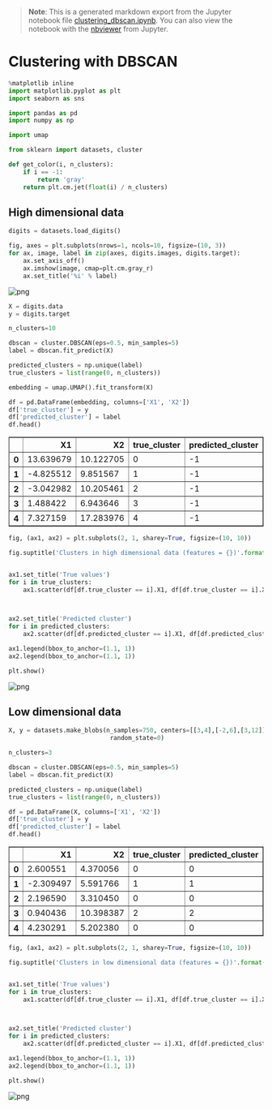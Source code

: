 >**Note**: This is a generated markdown export from the Jupyter notebook file [clustering_dbscan.ipynb](clustering_dbscan.ipynb).
>You can also view the notebook with the [nbviewer](https://nbviewer.jupyter.org/github/rueedlinger/machine-learning-snippets/blob/master/notebooks/unsupervised/clustering/dbscan/clustering_dbscan.ipynb) from Jupyter. 

# Clustering with DBSCAN


```python
%matplotlib inline
import matplotlib.pyplot as plt
import seaborn as sns

import pandas as pd
import numpy as np

import umap

from sklearn import datasets, cluster
```


```python
def get_color(i, n_clusters):
    if i == -1:
        return 'gray'
    return plt.cm.jet(float(i) / n_clusters)
```

## High dimensional data 


```python
digits = datasets.load_digits()

fig, axes = plt.subplots(nrows=1, ncols=10, figsize=(10, 3))
for ax, image, label in zip(axes, digits.images, digits.target):
    ax.set_axis_off()
    ax.imshow(image, cmap=plt.cm.gray_r)
    ax.set_title('%i' % label)
```


    
![png](clustering_dbscan_files/clustering_dbscan_4_0.png)
    



```python
X = digits.data
y = digits.target

n_clusters=10

dbscan = cluster.DBSCAN(eps=0.5, min_samples=5)
label = dbscan.fit_predict(X)

predicted_clusters = np.unique(label)
true_clusters = list(range(0, n_clusters))
```


```python
embedding = umap.UMAP().fit_transform(X)
```


```python
df = pd.DataFrame(embedding, columns=['X1', 'X2'])
df['true_cluster'] = y
df['predicted_cluster'] = label
df.head()
```




<div>
<table border="1" class="dataframe">
  <thead>
    <tr style="text-align: right;">
      <th></th>
      <th>X1</th>
      <th>X2</th>
      <th>true_cluster</th>
      <th>predicted_cluster</th>
    </tr>
  </thead>
  <tbody>
    <tr>
      <th>0</th>
      <td>13.639679</td>
      <td>10.122705</td>
      <td>0</td>
      <td>-1</td>
    </tr>
    <tr>
      <th>1</th>
      <td>-4.825512</td>
      <td>9.851567</td>
      <td>1</td>
      <td>-1</td>
    </tr>
    <tr>
      <th>2</th>
      <td>-3.042982</td>
      <td>10.205461</td>
      <td>2</td>
      <td>-1</td>
    </tr>
    <tr>
      <th>3</th>
      <td>1.488422</td>
      <td>6.943646</td>
      <td>3</td>
      <td>-1</td>
    </tr>
    <tr>
      <th>4</th>
      <td>7.327159</td>
      <td>17.283976</td>
      <td>4</td>
      <td>-1</td>
    </tr>
  </tbody>
</table>
</div>




```python
fig, (ax1, ax2) = plt.subplots(2, 1, sharey=True, figsize=(10, 10))

fig.suptitle('Clusters in high dimensional data (features = {})'.format(np.shape(X)[1]), fontsize=14, fontweight='bold')


ax1.set_title('True values')
for i in true_clusters:
    ax1.scatter(df[df.true_cluster == i].X1, df[df.true_cluster == i].X2, label=i, color=get_color(i, len(true_clusters)))
    


ax2.set_title('Predicted cluster')
for i in predicted_clusters:
    ax2.scatter(df[df.predicted_cluster == i].X1, df[df.predicted_cluster == i].X2, label=i, color=get_color(i, len(predicted_clusters)))

ax1.legend(bbox_to_anchor=(1.1, 1))
ax2.legend(bbox_to_anchor=(1.1, 1))

plt.show()
```


    
![png](clustering_dbscan_files/clustering_dbscan_8_0.png)
    


## Low dimensional data 


```python
X, y = datasets.make_blobs(n_samples=750, centers=[[3,4],[-2,6],[3,12]], cluster_std=[1, 0.8, 1.5],
                            random_state=0)
```


```python
n_clusters=3

dbscan = cluster.DBSCAN(eps=0.5, min_samples=5)
label = dbscan.fit_predict(X)

predicted_clusters = np.unique(label)
true_clusters = list(range(0, n_clusters))
```


```python
df = pd.DataFrame(X, columns=['X1', 'X2'])
df['true_cluster'] = y
df['predicted_cluster'] = label
df.head()
```




<div>
<table border="1" class="dataframe">
  <thead>
    <tr style="text-align: right;">
      <th></th>
      <th>X1</th>
      <th>X2</th>
      <th>true_cluster</th>
      <th>predicted_cluster</th>
    </tr>
  </thead>
  <tbody>
    <tr>
      <th>0</th>
      <td>2.600551</td>
      <td>4.370056</td>
      <td>0</td>
      <td>0</td>
    </tr>
    <tr>
      <th>1</th>
      <td>-2.309497</td>
      <td>5.591766</td>
      <td>1</td>
      <td>1</td>
    </tr>
    <tr>
      <th>2</th>
      <td>2.196590</td>
      <td>3.310450</td>
      <td>0</td>
      <td>0</td>
    </tr>
    <tr>
      <th>3</th>
      <td>0.940436</td>
      <td>10.398387</td>
      <td>2</td>
      <td>2</td>
    </tr>
    <tr>
      <th>4</th>
      <td>4.230291</td>
      <td>5.202380</td>
      <td>0</td>
      <td>0</td>
    </tr>
  </tbody>
</table>
</div>




```python
fig, (ax1, ax2) = plt.subplots(2, 1, sharey=True, figsize=(10, 10))

fig.suptitle('Clusters in low dimensional data (features = {})'.format(np.shape(X)[1]), fontsize=14, fontweight='bold')


ax1.set_title('True values')
for i in true_clusters:
    ax1.scatter(df[df.true_cluster == i].X1, df[df.true_cluster == i].X2, label=i, color=get_color(i, len(true_clusters)))
    


ax2.set_title('Predicted cluster')
for i in predicted_clusters:
    ax2.scatter(df[df.predicted_cluster == i].X1, df[df.predicted_cluster == i].X2, label=i, color=get_color(i, len(predicted_clusters)))

ax1.legend(bbox_to_anchor=(1.1, 1))
ax2.legend(bbox_to_anchor=(1.1, 1))

plt.show()
```


    
![png](clustering_dbscan_files/clustering_dbscan_13_0.png)
    
